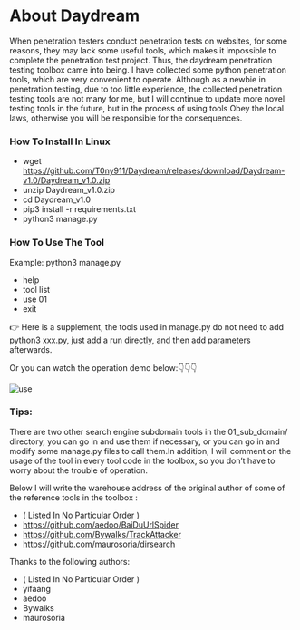 # About Daydream
When penetration testers conduct penetration tests on websites, for some reasons, they may lack some useful tools, which makes it impossible to complete the penetration test project. Thus, the daydream penetration testing toolbox came into being. I have collected some python penetration tools, which are very convenient to operate. Although as a newbie in penetration testing, due to too little experience, the collected penetration testing tools are not many for me, but I will continue to update more novel testing tools in the future, but in the process of using tools Obey the local laws, otherwise you will be responsible for the consequences.

### How To Install In Linux
- wget https://github.com/T0ny911/Daydream/releases/download/Daydream-v1.0/Daydream_v1.0.zip
- unzip Daydream_v1.0.zip
- cd Daydream_v1.0
- pip3 install -r requirements.txt
- python3 manage.py

### How To Use The Tool
Example:
python3 manage.py
- help
- tool list
- use 01
- exit

👉 Here is a supplement, the tools used in manage.py do not need to add python3 xxx.py, just add a run directly, and then add parameters afterwards.

Or you can watch the operation demo below:👇👇👇

![use](https://user-images.githubusercontent.com/78642990/129877741-a4761d51-0655-4f61-a780-4359b7ec375f.gif)

### Tips:

There are two other search engine subdomain tools in the 01_sub_domain/ directory, you can go in and use them if necessary, or you can go in and modify some manage.py files to call them.In addition, I will comment on the usage of the tool in every tool code in the toolbox, so you don’t have to worry about the trouble of operation.

Below I will write the warehouse address of the original author of some of the reference tools in the toolbox :
- ( Listed In No Particular Order )
- https://github.com/aedoo/BaiDuUrlSpider
- https://github.com/Bywalks/TrackAttacker
- https://github.com/maurosoria/dirsearch

Thanks to the following authors:
- ( Listed In No Particular Order )
- yifaang
- aedoo
- Bywalks
- maurosoria
